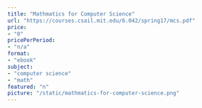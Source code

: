 ```yaml
---
title: "Mathmatics for Computer Science"
url: "https://courses.csail.mit.edu/6.042/spring17/mcs.pdf"
price: 
- "0"
pricePerPeriod: 
- "n/a"
format: 
- "ebook"
subject: 
- "computer science"
- "math"
featured: "n"
picture: "/static/mathmatics-for-computer-science.png"
---
```

